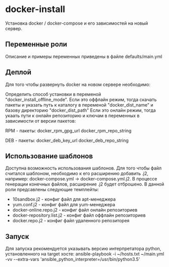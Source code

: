 docker-install 
=========

Установка docker / docker-compose и его зависимостей на новый сервер.

Переменные роли
------------

Описание и примеры переменных приведены в файле defaults/main.yml

Деплой
--------------

Для того чтобы развернуть docker на новом сервере необходимо:

Определить способ установки в переменой "docker_install_offline_mode".
Если это оффлайн режим, тогда скачать пакеты и указать путь к каталогу в переменой "docker_dist_name" и базову директорию "docker_dist_path"
Если это онлайн режим, тогда укаать пути к онлайн репозиторию и ключам в переменных в зависимости от версии пакетов:

RPM - пакеты:
docker_rpm_gpg_url
docker_rpm_repo_string

DEB - пакеты:
docker_deb_key_url
docker_deb_repo_string

Использование шаблонов
------------

Доступна возможность использования шаблонов.
Для того чтобы файл считался шаблоном, необходимо к его расширению добавить .j2,
например: docker-compose.yml -> docker-compose.yml.j2.
В процессе генерации конечных файлов, расширение .j2 будет отброшено.
В данной роли предсавлены следующие темплейты:

- 10sandbox.j2 - конфиг файл для apt-менеджера
- yum.conf.j2 - конфиг файл для yum-менеджера
- docker-online.repo.j2 - конфиг файл онлайн репозиториев
- docker-repository.list.j2 - конфиг файл оффлайн репозиториев
- docker.repo.j2 - конфиг файл удаленного репозиторея

Запуск
------------
Для запуска рекомендуется указывать версию интерпретатора python, установленного на target хосте:
ansible-playbook -i ~/hosts.txt ~/main.yml -vv --extra-vars 'ansible_python_interpreter=/usr/bin/python3.5'
